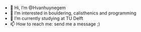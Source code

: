 - 👋 Hi, I’m @Hvanhuynegem
- 👀 I’m interested in bouldering, calisthenics and programming
- 🌱 I’m currently studying at TU Delft
- 📫 How to reach me: send me a message ;)

<!---
Hvanhuynegem/Hvanhuynegem is a ✨ special ✨ repository because its `README.md` (this file) appears on your GitHub profile.
You can click the Preview link to take a look at your changes.
--->
